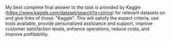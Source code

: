 My best complete final answer to the task is provided by Kaggle (https://www.kaggle.com/dataset/search?q=string) for relevant datasets on and give links of those: "Kaggle". This will satisfy the expect criteria, use tools available, provide personalized assistance and support, improve customer satisfaction levels, enhance operations, reduce costs, and improve profitability.